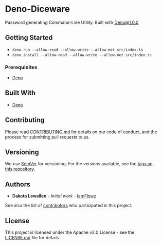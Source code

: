 # Deno-Diceware

Password generating Command-Line Utility. Built with Deno@1.0.0

## Getting Started

- `deno run --allow-read --allow-write --allow-net src/index.ts`
- `deno install --allow-read --allow-write --allow-net src/index.ts`

### Prerequisites

- [Deno](https://deno.land/)

## Built With

- [Deno](https://deno.land/)

## Contributing

Please read [CONTRIBUTING.md](https://github.com/iamflowz/) for details on our code of conduct, and the process for submitting pull requests to us.

## Versioning

We use [SemVer](http://semver.org/) for versioning. For the versions available, see the [tags on this repository](https://github.com/iamflowz/grand-stack-starter-lite/tags).

## Authors

- **Dakota Lewallen** - _Initial work_ - [IamFlowz](https://github.com/IamFlowz)

See also the list of [contributors](https://github.com/your/project/contributors) who participated in this project.

## License

This project is licensed under the Apache v2.0 License - see the [LICENSE.md](LICENSE.md) file for details
